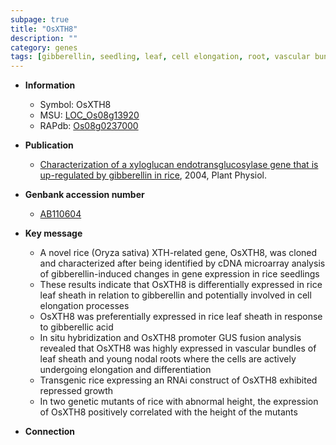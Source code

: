 ```yaml
---
subpage: true
title: "OsXTH8"
description: ""
category: genes
tags: [gibberellin, seedling, leaf, cell elongation, root, vascular bundle, growth, height, sheath]
---
```


* **Information**  
    + Symbol: OsXTH8  
    + MSU: [LOC_Os08g13920](http://rice.plantbiology.msu.edu/cgi-bin/ORF_infopage.cgi?orf=LOC_Os08g13920)  
    + RAPdb: [Os08g0237000](http://rapdb.dna.affrc.go.jp/viewer/gbrowse_details/irgsp1?name=Os08g0237000)  

* **Publication**  
    + [Characterization of a xyloglucan endotransglucosylase gene that is up-regulated by gibberellin in rice](http://www.ncbi.nlm.nih.gov/pubmed?term=Characterization+of+a+xyloglucan+endotransglucosylase+gene+that+is+up-regulated+by+gibberellin+in+rice%5BTitle%5D), 2004, Plant Physiol.

* **Genbank accession number**  
    + [AB110604](http://www.ncbi.nlm.nih.gov/nuccore/AB110604)

* **Key message**  
    + A novel rice (Oryza sativa) XTH-related gene, OsXTH8, was cloned and characterized after being identified by cDNA microarray analysis of gibberellin-induced changes in gene expression in rice seedlings
    + These results indicate that OsXTH8 is differentially expressed in rice leaf sheath in relation to gibberellin and potentially involved in cell elongation processes
    + OsXTH8 was preferentially expressed in rice leaf sheath in response to gibberellic acid
    + In situ hybridization and OsXTH8 promoter GUS fusion analysis revealed that OsXTH8 was highly expressed in vascular bundles of leaf sheath and young nodal roots where the cells are actively undergoing elongation and differentiation
    + Transgenic rice expressing an RNAi construct of OsXTH8 exhibited repressed growth
    + In two genetic mutants of rice with abnormal height, the expression of OsXTH8 positively correlated with the height of the mutants

* **Connection**  



